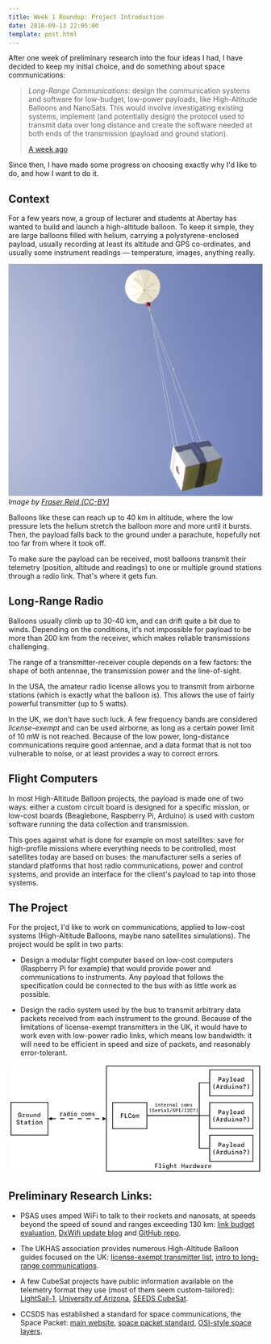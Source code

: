 ```yaml
---
title: Week 1 Roundup: Project Introduction
date: 2016-09-13 22:05:00
template: post.html
---
```


After one week of preliminary research into the four ideas I had, I have decided
to keep my initial choice, and do something about space communications:

> *Long-Range Communications*: design the communication systems and software for
  low-budget, low-power payloads, like High-Altitude Balloons and NanoSats. This
  would involve investigating existing systems, implement (and potentially 
  design) the protocol used to transmit data over long distance and create the
  software needed at both ends of the transmission (payload and ground station).
>
> [A week ago][self-intro]

Since then, I have made some progress on choosing exactly why I'd like to do,
and how I want to do it.

## Context

For a few years now, a group of lecturer and students at Abertay has wanted to
build and launch a high-altitude balloon. To keep it simple, they are large
balloons filled with helium, carrying a polystyrene-enclosed payload, usually
recording at least its altitude and GPS co-ordinates, and usually some
instrument readings — temperature, images, anything really.

![A High-Altitude Balloon launch][img-hab]  
*Image by [Fraser Reid (CC-BY)][img-hab-cp]*

Balloons like these can reach up to 40 km in altitude, where the low pressure
lets the helium stretch the balloon more and more until it bursts. Then, the
payload falls back to the ground under a parachute, hopefully not too far from
where it took off.

To make sure the payload can be received, most balloons transmit their telemetry
(position, altitude and readings) to one or multiple ground stations through a
radio link. That's where it gets fun.

## Long-Range Radio

Balloons usually climb up to 30-40 km, and can drift quite a bit due to winds.
Depending on the conditions, it's not impossible for payload to be more than
200 km from the receiver, which makes reliable transmissions challenging.

The range of a transmitter-receiver couple depends on a few factors: the shape
of both antennae, the transmission power and the line-of-sight.

In the USA, the amateur radio license allows you to transmit from airborne
stations (which is exactly what the balloon is). This allows the use of fairly
powerful transmitter (up to 5 watts).

In the UK, we don't have such luck. A few frequency bands are considered
*license-exempt* and can be used airborne, as long as a certain power limit of
10 mW is not reached. Because of the low power, long-distance communications
require good antennae, and a data format that is not too vulnerable to noise,
or at least provides a way to correct errors.

## Flight Computers

In most High-Altitude Balloon projects, the payload is made one of two ways:
either a custom circuit board is designed for a specific mission, or low-cost
boards (Beaglebone, Raspberry Pi, Arduino) is used with custom software running
the data collection and transmission.

This goes against what is done for example on most satellites: save for
high-profile missions where everything needs to be controlled, most satellites
today are based on buses: the manufacturer sells a series of standard platforms
that host radio communications, power and control systems, and provide an
interface for the client's payload to tap into those systems.

## The Project

For the project, I'd like to work on communications, applied to low-cost systems
(High-Altitude Balloons, maybe nano satellites simulations). The project would
be split in two parts:

 * Design a modular flight computer based on low-cost computers (Raspberry Pi
   for example) that would provide power and communications to instruments. Any
   payload that follows the specification could be connected to the bus with as
   little work as possible.
   
 * Design the radio system used by the bus to transmit arbitrary data packets
   received from each instrument to the ground. Because of the limitations of
   license-exempt transmitters in the UK, it would have to work even with
   low-power radio links, which means low bandwidth: it will need to be
   efficient in speed and size of packets, and reasonably error-tolerant.

![Rough Concept][img-diagram]

## Preliminary Research Links:

 * PSAS uses amped WiFi to talk to their rockets and nanosats, at speeds beyond
   the speed of sound and ranges exceeding 130 km:
   [link budget evaluation][psas-link], [DxWifi update blog][psas-dxwifi] and
   [GitHub repo][psas-gh].
   
 * The UKHAS association provides numerous High-Altitude Balloon guides focused
   on the UK: [license-exempt transmitter list][ukhas-tx], [intro to long-range
   communications][ukhas-com].
   
 * A few CubeSat projects have public information available on the telemetry
   format they use (most of them seem custom-tailored): [LightSail-1][lsail-1],
   [University of Arizona][sat-uoa], [SEEDS CubeSat][sat-SEEDS].
  
 * CCSDS has established a standard for space communications, the Space Packet:
   [main website][ccsds], [space packet standard][ccsds-sp],
   [OSI-style space layers][ccsds-osi].

   [self-intro]: /2016/setting-up.html
   
   [psas-link]: http://psas.pdx.edu/research-notebooks/cubesat-linkbudget/cubesat-linkbudget
   [psas-dxwifi]: http://blog.psas.pdx.edu/2014/10/almost-there/
   [psas-gh]: https://github.com/psas/DxWiFi
   
   [ukhas-tx]: https://ukhas.org.uk/guides:radio_modules
   [ukhas-com]: https://ukhas.org.uk/communication:basics
   
   [lsail-1]: http://www.pe0sat.vgnet.nl/2015/lightsail-telemetry/
   [sat-uoa]: ftp://128.196.250.12/pub/pub/cubesat/cubesat_papers/itc.pdf
   [sat-SEEDS]: http://cubesat.aero.cst.nihon-u.ac.jp/image/telemetry/FM_e/FM_Packet_Telemetry_Format_For_SEEDS_English.pdf
   
   [ccsds]: https://public.ccsds.org/
   [ccsds-sp]: https://public.ccsds.org/Pubs/133x0b1c2.pdf
   [ccsds-osi]: https://public.ccsds.org/Pubs/130x0g3.pdf
   
   [img-hab]: /static/img/2016-09/w1-hab.jpg
   [img-hab-cp]: https://www.flickr.com/photos/62569532@N00/7424880108
   [img-diagram]: /static/img/2016-09/w1-diagram.png